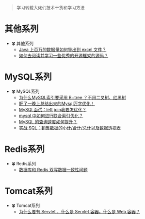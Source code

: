 <font face="幼圆">

> 学习转载大佬们技术干货和学习方法

</font>

# 其他系列

- 🍀 其他系列
  - [Java 上百万的数据量如何导出到 excel 文件？](https://www.zhihu.com/question/266128152/answer/2899625998)
  - [如何去阅读并学习一些优秀的开源框架的源码？](https://www.zhihu.com/question/26766601/answer/2297192544)

# MySQL系列

- 🍀 MySQL系列
  - [为什么MySQL索引要采用 B+tree ？不用二叉树、红黑树](https://zhuanlan.zhihu.com/p/633637500)
  - [肝了一晚上总结出来的Mysql万字优化！](https://zhuanlan.zhihu.com/p/356176331)
  - [MySQL面试：left join我要怎优化？](https://zhuanlan.zhihu.com/p/539311633)
  - [mysql 中如何进行联合索引优化？](https://www.zhihu.com/question/591117933/answer/3017147198)
  - [MySQL 的查询速度如何提升？](https://www.zhihu.com/question/590917119/answer/3056451196)
  - [实战 SQL：销售数据的小计/合计/总计以及数据透视表](https://blog.csdn.net/horses/article/details/105246162)

# Redis系列

- 🍀 Redis系列
  - [数据库和 Redis 双写数据一致性问题](https://www.zhihu.com/question/20734566/answer/3056703475)

# Tomcat系列

- 🍀 Tomcat系列
  - [为什么要有 Servlet ，什么是 Servlet 容器，什么是 Web 容器？](https://www.zhihu.com/question/585070524/answer/2939949226)
